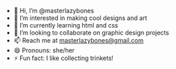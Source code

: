 - 👋 Hi, I’m @masterlazybones
- 👀 I’m interested in making cool designs and art
- 🌱 I’m currently learning html and css
- 💞️ I’m looking to collaborate on graphic design projects
- 📫 Reach me at masterlazybones@gmail.com 
- 😄 Pronouns: she/her
- ⚡ Fun fact: I like collecting trinkets!

<!---
masterlazybones/masterlazybones is a ✨ special ✨ repository because its `README.md` (this file) appears on your GitHub profile.
You can click the Preview link to take a look at your changes.
--->
